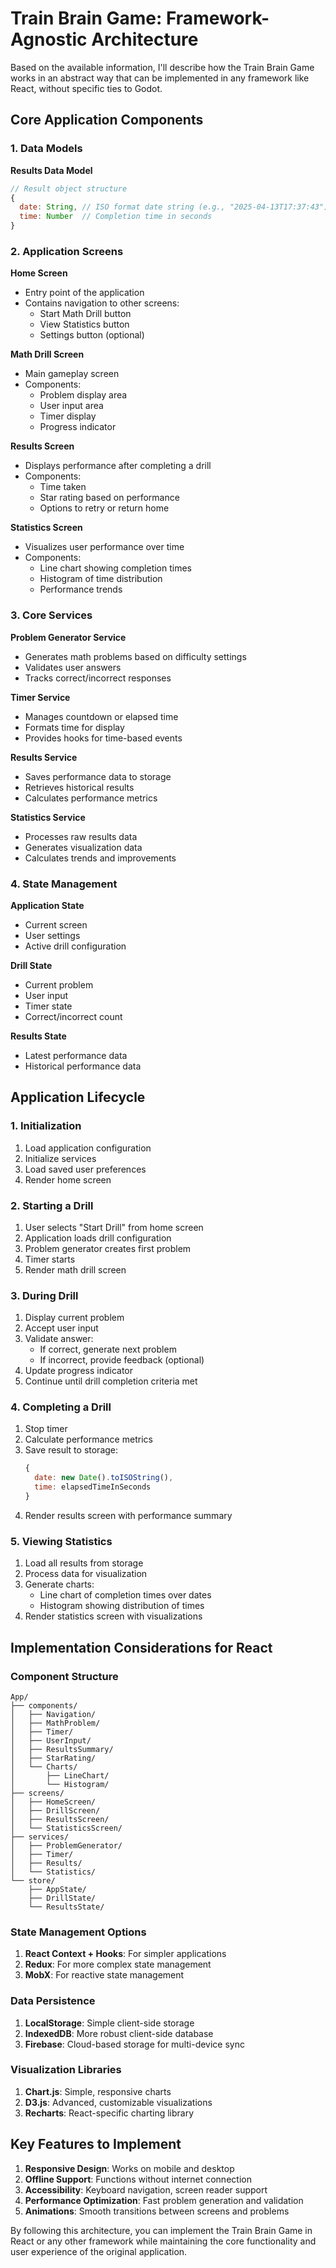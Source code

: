 # Train Brain Game: Framework-Agnostic Architecture

Based on the available information, I'll describe how the Train Brain Game works in an abstract way that can be implemented in any framework like React, without specific ties to Godot.

## Core Application Components

### 1. Data Models

**Results Data Model**
```javascript
// Result object structure
{
  date: String, // ISO format date string (e.g., "2025-04-13T17:37:43")
  time: Number  // Completion time in seconds
}
```

### 2. Application Screens

**Home Screen**
- Entry point of the application
- Contains navigation to other screens:
  - Start Math Drill button
  - View Statistics button
  - Settings button (optional)

**Math Drill Screen**
- Main gameplay screen
- Components:
  - Problem display area
  - User input area
  - Timer display
  - Progress indicator

**Results Screen**
- Displays performance after completing a drill
- Components:
  - Time taken
  - Star rating based on performance
  - Options to retry or return home

**Statistics Screen**
- Visualizes user performance over time
- Components:
  - Line chart showing completion times
  - Histogram of time distribution
  - Performance trends

### 3. Core Services

**Problem Generator Service**
- Generates math problems based on difficulty settings
- Validates user answers
- Tracks correct/incorrect responses

**Timer Service**
- Manages countdown or elapsed time
- Formats time for display
- Provides hooks for time-based events

**Results Service**
- Saves performance data to storage
- Retrieves historical results
- Calculates performance metrics

**Statistics Service**
- Processes raw results data
- Generates visualization data
- Calculates trends and improvements

### 4. State Management

**Application State**
- Current screen
- User settings
- Active drill configuration

**Drill State**
- Current problem
- User input
- Timer state
- Correct/incorrect count

**Results State**
- Latest performance data
- Historical performance data

## Application Lifecycle

### 1. Initialization

1. Load application configuration
2. Initialize services
3. Load saved user preferences
4. Render home screen

### 2. Starting a Drill

1. User selects "Start Drill" from home screen
2. Application loads drill configuration
3. Problem generator creates first problem
4. Timer starts
5. Render math drill screen

### 3. During Drill

1. Display current problem
2. Accept user input
3. Validate answer:
   - If correct, generate next problem
   - If incorrect, provide feedback (optional)
4. Update progress indicator
5. Continue until drill completion criteria met

### 4. Completing a Drill

1. Stop timer
2. Calculate performance metrics
3. Save result to storage:
   ```javascript
   {
     date: new Date().toISOString(),
     time: elapsedTimeInSeconds
   }
   ```
4. Render results screen with performance summary

### 5. Viewing Statistics

1. Load all results from storage
2. Process data for visualization
3. Generate charts:
   - Line chart of completion times over dates
   - Histogram showing distribution of times
4. Render statistics screen with visualizations

## Implementation Considerations for React

### Component Structure

```
App/
├── components/
│   ├── Navigation/
│   ├── MathProblem/
│   ├── Timer/
│   ├── UserInput/
│   ├── ResultsSummary/
│   ├── StarRating/
│   └── Charts/
│       ├── LineChart/
│       └── Histogram/
├── screens/
│   ├── HomeScreen/
│   ├── DrillScreen/
│   ├── ResultsScreen/
│   └── StatisticsScreen/
├── services/
│   ├── ProblemGenerator/
│   ├── Timer/
│   ├── Results/
│   └── Statistics/
└── store/
    ├── AppState/
    ├── DrillState/
    └── ResultsState/
```

### State Management Options

1. **React Context + Hooks**: For simpler applications
2. **Redux**: For more complex state management
3. **MobX**: For reactive state management

### Data Persistence

1. **LocalStorage**: Simple client-side storage
2. **IndexedDB**: More robust client-side database
3. **Firebase**: Cloud-based storage for multi-device sync

### Visualization Libraries

1. **Chart.js**: Simple, responsive charts
2. **D3.js**: Advanced, customizable visualizations
3. **Recharts**: React-specific charting library

## Key Features to Implement

1. **Responsive Design**: Works on mobile and desktop
2. **Offline Support**: Functions without internet connection
3. **Accessibility**: Keyboard navigation, screen reader support
4. **Performance Optimization**: Fast problem generation and validation
5. **Animations**: Smooth transitions between screens and problems

By following this architecture, you can implement the Train Brain Game in React or any other framework while maintaining the core functionality and user experience of the original application.